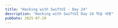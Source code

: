 ```yaml
---
title: "Hacking with SwiftUI - Day 24"
description: "Hacking with SwiftUI Day 24 학습 내용"
pubDate: 2025-07-29
---
```

